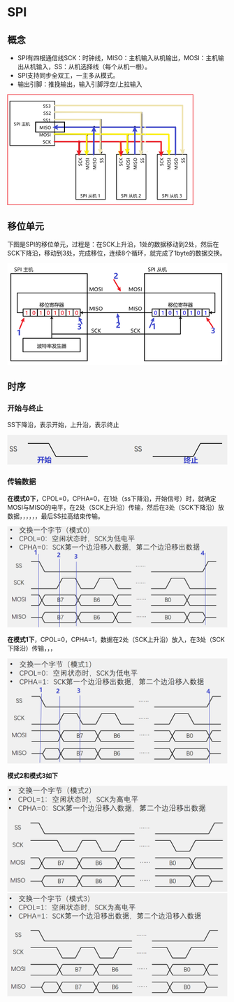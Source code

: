 # SPI

## 概念

-   SPI有四根通信线SCK：时钟线，MISO：主机输入从机输出，MOSI：主机输出从机输入，SS：从机选择线（每个从机一根）。
-   SPI支持同步全双工，一主多从模式。
-   输出引脚：推挽输出，输入引脚浮空/上拉输入

<img src="readme.assets/image-20240309200111942.png" alt="image-20240309200111942" style="zoom:67%;" />

## 移位单元

下图是SPI的移位单元，过程是：在SCK上升沿，1处的数据移动到2处，然后在SCK下降沿，移动到3处，完成移位，连续8个循环，就完成了1byte的数据交换。

<img src="readme.assets/image-20240309200451594.png" alt="image-20240309200451594" style="zoom:67%;" />

## 时序

### 开始与终止

SS下降沿，表示开始，上升沿，表示终止

<img src="readme.assets/image-20240309200709892.png" alt="image-20240309200709892" style="zoom:50%;" />

### 传输数据

**在模式0下**，CPOL=0，CPHA=0，在1处（ss下降沿，开始信号）时，就确定MOSI与MISO的电平，在2处（SCK上升沿）传输，然后在3处（SCK下降沿）放数据，，，，，，最后SS拉高结束传输。

<img src="readme.assets/image-20240309200919966.png" alt="image-20240309200919966" style="zoom:50%;" />

**在模式1下**，CPOL=0，CPHA=1，数据在2处（SCK上升沿）放入，在3处（SCK下降沿）传输，，，

<img src="readme.assets/image-20240309201248638.png" alt="image-20240309201248638" style="zoom:50%;" />

**模式2和模式3如下**



<img src="readme.assets/image-20240309201418866.png" alt="image-20240309201418866" style="zoom:50%;" /><img src="readme.assets/image-20240309201437550.png" alt="image-20240309201437550" style="zoom:50%;" />

